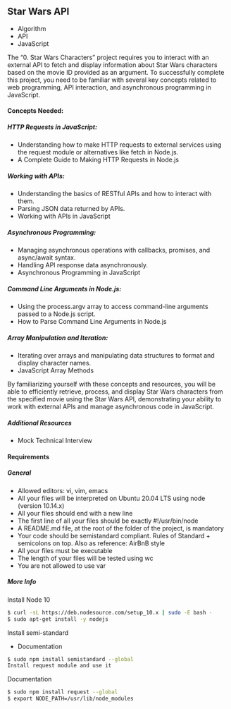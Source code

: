 ## Star Wars API
- Algorithm
- API
- JavaScript

The “0. Star Wars Characters” project requires you to interact with an external API to fetch and display information about Star Wars characters based on the movie ID provided as an argument. To successfully complete this project, you need to be familiar with several key concepts related to web programming, API interaction, and asynchronous programming in JavaScript.

#### Concepts Needed:
##### HTTP Requests in JavaScript:
- Understanding how to make HTTP requests to external services using the request module or alternatives like fetch in Node.js.
- A Complete Guide to Making HTTP Requests in Node.js

##### Working with APIs:
- Understanding the basics of RESTful APIs and how to interact with them.
- Parsing JSON data returned by APIs.
- Working with APIs in JavaScript

##### Asynchronous Programming:
- Managing asynchronous operations with callbacks, promises, and async/await syntax.
- Handling API response data asynchronously.
- Asynchronous Programming in JavaScript

##### Command Line Arguments in Node.js:
- Using the process.argv array to access command-line arguments passed to a Node.js script.
- How to Parse Command Line Arguments in Node.js

##### Array Manipulation and Iteration:
- Iterating over arrays and manipulating data structures to format and display character names.
- JavaScript Array Methods

By familiarizing yourself with these concepts and resources, you will be able to efficiently retrieve, process, and display Star Wars characters from the specified movie using the Star Wars API, demonstrating your ability to work with external APIs and manage asynchronous code in JavaScript.

##### Additional Resources
- Mock Technical Interview

#### Requirements
##### General
- Allowed editors: vi, vim, emacs
- All your files will be interpreted on Ubuntu 20.04 LTS using node (version 10.14.x)
- All your files should end with a new line
- The first line of all your files should be exactly #!/usr/bin/node
- A README.md file, at the root of the folder of the project, is mandatory
- Your code should be semistandard compliant. Rules of Standard + semicolons on top. Also as reference: AirBnB style
- All your files must be executable
- The length of your files will be tested using wc
- You are not allowed to use var

##### More Info
Install Node 10
```bash
$ curl -sL https://deb.nodesource.com/setup_10.x | sudo -E bash -
$ sudo apt-get install -y nodejs
```
Install semi-standard
- Documentation
```bash
$ sudo npm install semistandard --global
Install request module and use it
```
Documentation
```bash
$ sudo npm install request --global
$ export NODE_PATH=/usr/lib/node_modules
```
